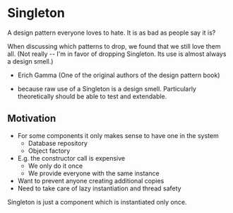 # Singleton

A design pattern everyone loves to hate. It is as bad as people say it is?

When discussing which patterns to drop, we found that we still love them all. (Not really -- I'm in favor of dropping Singleton. Its use is almost always a design smell.)
- Erich Gamma (One of the original authors of the design pattern book)

- because raw use of a Singleton is a design smell. Particularly theoretically should be able to test and extendable.

## Motivation

* For some components it only makes sense to have one in the system
    * Database repository
    * Object factory
* E.g. the constructor call is expensive
    * We only do it once
    * We provide everyone with the same instance
* Want to prevent anyone creating additional copies
* Need to take care of lazy instantiation and thread safety

Singleton is just a component which is instantiated only once.







